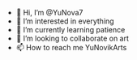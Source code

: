 - 👋 Hi, I’m @YuNova7
- 👀 I’m interested in everything
- 🌱 I’m currently learning patience
- 💞️ I’m looking to collaborate on art
- 📫 How to reach me YuNovikArts

